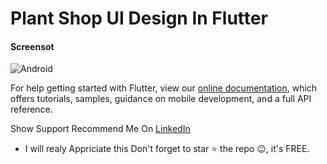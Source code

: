 # Plant Shop UI Design In Flutter


####  Screensot





![Android](https://i.imgur.com/N0qvvgN.jpg)









For help getting started with Flutter, view our
[online documentation](https://flutter.dev/docs), which offers tutorials,
samples, guidance on mobile development, and a full API reference.


Show Support
Recommend Me On [LinkedIn](linkedin.com/in/abdulrahman-ghannam-2427ba251) 
- I will realy Appriciate this
Don't forget to star ⭐ the repo 😉, it's FREE.

